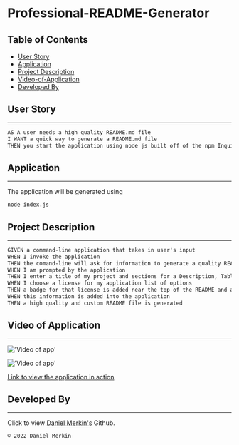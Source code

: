 # Professional-README-Generator

## Table of Contents

  - [User Story](#user-story)
  - [Application](#application)
  - [Project Description](#project-description)
  - [Video-of-Application](#video-of-application)
  - [Developed By](#developed-by)

## User Story
---

```md
AS A user needs a high quality README.md file
I WANT a quick way to generate a README.md file
THEN you start the application using node js built off of the npm Inquire
```

## Application
---
The application will be generated using

```md
node index.js
```

## Project Description
---

```md
GIVEN a command-line application that takes in user's input
WHEN I invoke the application
THEN the comand-line will ask for information to generate a quality README
WHEN I am prompted by the application
THEN I enter a title of my project and sections for a Description, Table of Contents, Installation, Usage, License, Contributing, Tests, and Questions
WHEN I choose a license for my application list of options
THEN a badge for that license is added near the top of the README and a notice is added to the section of the README title License which explain which license the application is covered under
WHEN this information is added into the application
THEN a high quality and custom README file is generated
```

## Video of Application
---

!['Video of app'](Develop\media\Walk-through-video.gif)

!['Video of app'](Develop\media\Walk-through-video(1).gif)

<a href="https://watch.screencastify.com/v/NRhPkRb5cRIepc7yPF3A">Link to view the application in action</a>

## Developed By
---

Click to view <a href="https://github.com/dmerk2">Daniel Merkin's</a> Github.

```md
© 2022 Daniel Merkin
```
